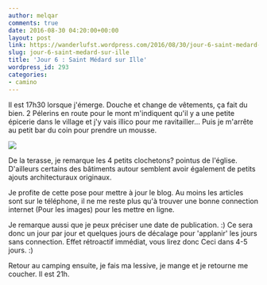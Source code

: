 ```yaml
---
author: melqar
comments: true
date: 2016-08-30 04:20:00+00:00
layout: post
link: https://wanderlufst.wordpress.com/2016/08/30/jour-6-saint-medard-sur-ille/
slug: jour-6-saint-medard-sur-ille
title: 'Jour 6 : Saint Médard sur Ille'
wordpress_id: 293
categories:
- camino
---
```


​Il est 17h30 lorsque j'émerge. Douche et change de vêtements, ça fait du bien. 2 Pélerins en route pour le mont m'indiquent qu'il y a une petite épicerie dans le village et j'y vais illico pour me ravitailler... Puis je m'arrête au petit bar du coin pour prendre un mousse.

[![](http://wanderlufst.files.wordpress.com/2016/08/wp-image-512208964jpg.jpg)](http://wanderlufst.files.wordpress.com/2016/08/wp-image-512208964jpg.jpg)

De la terasse, je remarque les 4 petits clochetons? pointus de l'église. D'ailleurs certains des bâtiments autour semblent avoir également de petits ajouts architecturaux originaux. 

Je profite de cette pose pour mettre à jour le blog. Au moins les articles sont sur le téléphone, il ne me reste plus qu'à trouver une bonne connection internet (Pour les images) pour les mettre en ligne.

Je remarque aussi que je peux préciser une date de publication. :) Ce sera donc un jour par jour et quelques jours de décalage pour 'applanir' les jours sans connection. Effet rétroactif immédiat, vous lirez donc Ceci dans 4-5 jours. :)

Retour au camping ensuite, je fais ma lessive, je mange et je retourne me coucher. Il est 21h.

